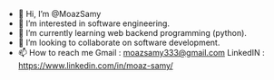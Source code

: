 - 👋 Hi, I’m @MoazSamy
- 👀 I’m interested in software engineering.
- 🌱 I’m currently learning web backend programming (python).
- 💞️ I’m looking to collaborate on software development.
- 📫 How to reach me 
      Gmail : moazsamy333@gmail.com
      LinkedIN : https://www.linkedin.com/in/moaz-samy/
      
<!---
MoazSamy/MoazSamy is a ✨ special ✨ repository because its `README.md` (this file) appears on your GitHub profile.
You can click the Preview link to take a look at your changes.
--->
